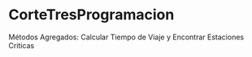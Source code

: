 # CorteTresProgramacion
Métodos Agregados: Calcular Tiempo de Viaje y Encontrar Estaciones Criticas
